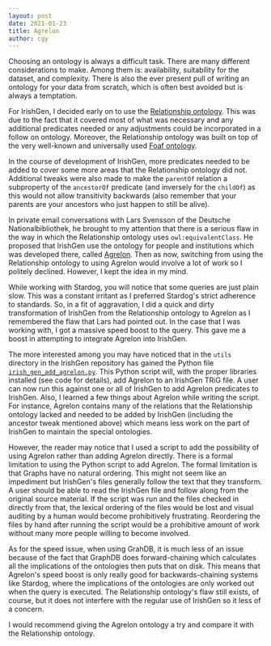 ```yaml
---
layout: post
date: 2021-01-23
title: Agrelon
author: cgy
---
```


Choosing an ontology is always a difficult task.  There are many
different considerations to make.  Among them is: availability,
suitability for the dataset, and complexity.  There is also the ever
present pull of writing an ontology for your data from scratch, which
is often best avoided but is always a temptation.

For IrishGen, I decided early on to use the [Relationship
ontology](http://purl.org/vocab/relationship/).  This was due to the
fact that it covered most of what was necessary and any additional
predicates needed or any adjustments could be incorporated in a
follow on ontology.  Moreover, the Relationship ontology was built on
top of the very well-known and universally used [Foaf
ontology](http://xmlns.com/foaf/0.1/).

In the course of development of IrishGen, more predicates needed to be
added to cover some more areas that the Relationship ontology did not.
Additional tweaks were also made to make the `parentOf` relation a
subproperty of the `ancestorOf` predicate (and inversely for the
`childOf`) as this would not allow transitivity backwards (also
remember that your parents are your ancestors who just happen to still
be alive).

In private email conversations with Lars Svensson of the Deutsche
Nationalbibliothek, he brought to my attention that there is a serious
flaw in the way in which the Relationship ontology uses
`owl:equivalentClass`.  He proposed that IrishGen use the ontology for
people and institutions which was developed there, called
[Agrelon](https://d-nb.info/standards/elementset/agrelon).  Then as
now, switching from using the Relationship ontology to using Agrelon
would involve a lot of work so I politely declined.  However, I kept
the idea in my mind.

While working with Stardog, you will notice that some queries are just
plain slow.  This was a constant irritant as I preferred Stardog's
strict adherence to standards.  So, in a fit of aggravation, I did a
quick and dirty transformation of IrishGen from the Relationship
ontology to Agrelon as I remembered the flaw that Lars had pointed out.
In the case that I was working with, I got a massive speed boost to
the query.  This gave me a boost in attempting to integrate Agrelon
into IrishGen.

The more interested among you may have noticed that in the `utils`
directory in the IrishGen repository has gained the Python file
[`irish_gen_add_agrelon.py`](https://github.com/cyocum/irish-gen/blob/master/utils/irish_gen_add_agrelon.py).
This Python script will, with the proper libraries installed (see code
for details), add Agrelon to an IrishGen TRiG file.  A user can now
run this against one or all of IrishGen to add Agrelon predicates to
IrishGen.  Also, I learned a few things about Agrelon while writing
the script.  For instance, Agrelon contains many of the relations that
the Relationship ontology lacked and needed to be added by IrishGen
(including the ancestor tweak mentioned above) which means less work
on the part of IrishGen to maintain the special ontologies.

However, the reader may notice that I used a script to add the
possibility of using Agrelon rather than adding Agrelon directly.
There is a formal limitation to using the Python script to add
Agrelon.  The formal limitation is that Graphs have no natural
ordering.  This might not seem like an impediment but IrishGen's files
generally follow the text that they transform.  A user should be able
to read the IrishGen file and follow along from the original source
material.  If the script was run and the files checked in directly
from that, the lexical ordering of the files would be lost and visual
auditing by a human would become prohibitively frustrating.
Reordering the files by hand after running the script would be a
prohibitive amount of work without many more people willing to become
involved.

As for the speed issue, when using GrahDB, it is much less of an issue
because of the fact that GraphDB does forward-chaining which
calculates all the implications of the ontologies then puts that on
disk.  This means that Agrelon's speed boost is only really good for
backwards-chaining systems like Stardog, where the implications of the
ontologies are only worked out when the query is executed.  The
Relationship ontology's flaw still exists, of course, but it does not
interfere with the regular use of IrishGen so it less of a concern.

I would recommend giving the Agrelon ontology a try and compare it
with the Relationship ontology.
